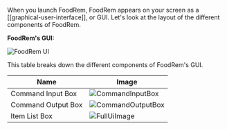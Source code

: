 <!-- markdownlint-disable-file first-line-h1 -->

<!-- TODO: Update UI Images after UI updates are implemented -->
When you launch FoodRem, FoodRem appears on your screen as a [[graphical-user-interface]], or GUI. Let's look at the layout of the different components of FoodRem.

**FoodRem's GUI:**

![FoodRem UI](images/Ui.png)

This table breaks down the different components of FoodRem's GUI.

| Name               | Image                                            |
|--------------------|--------------------------------------------------|
| Command Input Box  | ![CommandInputBox](images/CommandInputBox.png)   |
| Command Output Box | ![CommandOutputBox](images/CommandOutputBox.png) |
| Item List Box      | ![FullUiImage](images/ItemListBox.png)           |
